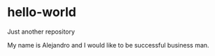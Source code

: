 # hello-world
Just another repository

My name is Alejandro and I would like to be successful business man.
